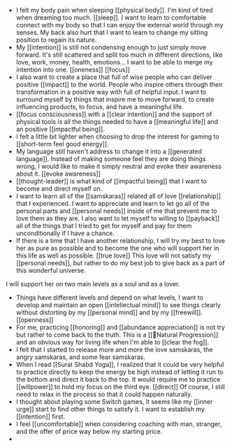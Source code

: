 - I felt my body pain when sleeping [[physical body]]. I'm kind of tired when dreaming too much. [[sleep]]. I want to learn to comfortable connect with my body so that I can enjoy the external world through my senses. My back also hurt that I want to learn to change my sitting position to regain its nature.
- My [[intention]] is still not condensing enough to just simply move forward. It's still scattered and split too much in different directions, like love, work, money, health, emotions... I want to be able to merge my intention into one. [[oneness]] [[focus]]
- I also want to create a place that full of wise people who can deliver positive [[impact]] to the world. People who inspire others through their transformation in a positive way with full of helpful input. I want to surround myself by things that inspire me to move forward, to create influencing products, to focus, and have a meaningful life.
- [[focus consciousness]] with a [[clear intention]] and the support of physical tools is all the things needed to have a [[meaningful life]] and an positive [[impactful being]].
- I felt a little bit lighter when choosing to drop the interest for gaming to [[short-term feel good energy]].
- My language still haven't address to change it into a [[generated language]]. Instead of making someone feel they are doing things wrong, I would like to make it simply neutral and evoke their awareness about it. [[evoke awareness]]
- [[thought-leader]] is what kind of [[impactful being]] that I want to become and direct myself on.
- I want to learn all of the [[samskaras]] related all of love [[relationship]] that I experienced. I want to appreciate and learn to let go all of the personal parts and [[personal needs]] inside of me that prevent me to love them as they are. I also want to let myself to willing to [[payback]] all of the things that I tried to get for myself and pay for them unconditionally if I have a chance. 
- If there is a time that I have another relationship, I will try my best to love her as pure as possible and to become the one who will support her in this life as well as possible. [[true love]] This love will not satisfy my [[personal needs]], but rather to do my best job to give back as a part of this wonderful universe.

I will support her on two main levels as a soul and as a lover.
- Things have different levels and depend on what levels, I want to develop and maintain an open [[intellectual mind]] to see things clearly without distorting by my [[personal mind]] and by my [[freewill]]. [[openness]]
- For me, practicing [[honoring]] and [[abundance appreciation]] is not try but rather to come back to the truth. This is a [[🌱Natural Progression]] and an obvious way for living life when I'm able to [[clear the fog]].
- I felt that I started to release more and more the love samskaras, the angry samskaras, and some fear samskaras.
- When I read [[Surat Shabd Yoga]], I realized that it could be very helpful to practice directly to keep the energy be high instead of letting it run to the bottom and direct it back to the top. It would require me to practice [[willpower]] to hold my focus on the third eye. [[direct]] Of course, I still need to relax in the process so that it could happen naturally. 
-  I thought about playing some Switch games, it seems like my [[inner urge]] start to find other things to satisfy it. I want to establish my [[intention]] first.
- I feel [[uncomfortable]] when considering coaching with man, stranger, and the offer of price way below my starting price.
- 
